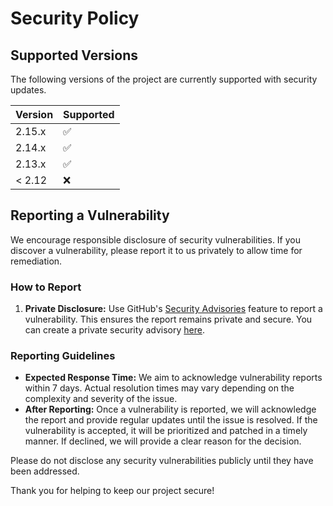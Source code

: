 # Security Policy

## Supported Versions

The following versions of the project are currently supported with security updates.

| Version | Supported          |
| ------- | ------------------ |
| 2.15.x  | :white_check_mark: |
| 2.14.x  | :white_check_mark: |
| 2.13.x  | :white_check_mark: |
| < 2.12  | :x:                |

## Reporting a Vulnerability

We encourage responsible disclosure of security vulnerabilities. If you discover a vulnerability, please report it to us privately to allow time for remediation.

### How to Report

1. **Private Disclosure:** Use GitHub's [Security Advisories](https://docs.github.com/en/code-security/security-advisories/guidance-on-reporting-and-writing/privately-reporting-a-security-vulnerability) feature to report a vulnerability. This ensures the report remains private and secure. You can create a private security advisory [here](https://github.com/alirezanet/Gridify/security/advisories/new).

### Reporting Guidelines

- **Expected Response Time:** We aim to acknowledge vulnerability reports within 7 days. Actual resolution times may vary depending on the complexity and severity of the issue.
- **After Reporting:** Once a vulnerability is reported, we will acknowledge the report and provide regular updates until the issue is resolved. If the vulnerability is accepted, it will be prioritized and patched in a timely manner. If declined, we will provide a clear reason for the decision.

Please do not disclose any security vulnerabilities publicly until they have been addressed.

Thank you for helping to keep our project secure!
